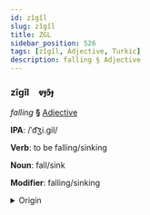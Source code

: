 ```yaml
---
id: zîgîl
slug: zîgîl
title: ZGL
sidebar_position: 526
tags: [zîgîl, Adjective, Turkic]
description: falling § Adjective
---
```


### zîgîl&emsp;<span kind="abugida">ⱴɟꜿ͊ɟ</span>

*falling* **§** [Adjective](../../tags/Adjective)

**IPA**: /ˈd͡ʒi.gil/

**Verb**: to be falling/sinking

**Noun**: fall/sink

**Modifier**: falling/sinking

<details>
    <summary>Origin</summary>
    Kyrgy жыгыл- jıgıl- <br/>
    <em>Turkic Language Family</em>
</details>